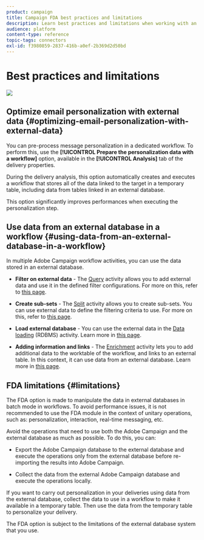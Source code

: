 ```yaml
---
product: campaign
title: Campaign FDA best practices and limitations
description: Learn best practices and limitations when working with an external database (FDA)
audience: platform
content-type: reference
topic-tags: connectors
exl-id: f3980859-2837-416b-a0ef-2b369d2d50bd
---
```

# Best practices and limitations 

![](assets/do-not-localize/v7-only.svg)

## Optimize email personalization with external data {#optimizing-email-personalization-with-external-data}

You can pre-process message personalization in a dedicated workflow. To perform this, use the **[!UICONTROL Prepare the personalization data with a workflow]** option, available in the **[!UICONTROL Analysis]** tab of the delivery properties.

During the delivery analysis, this option automatically creates and executes a workflow that stores all of the data linked to the target in a temporary table, including data from tables linked in an external database.

This option significantly improves performances when executing the personalization step.

## Use data from an external database in a workflow {#using-data-from-an-external-database-in-a-workflow}

In multiple Adobe Campaign workflow activities, you can use the data stored in an external database.

* **Filter on external data** -  The [Query](../../../common/workflow/using/targeting-data.md#selecting-data) activity allows you to add external data and use it in the defined filter configurations. For more on this, refer to [this page](../../../common/workflow/using/targeting-data.md#selecting-data).

* **Create sub-sets** - The [Split](../../../common/workflow/using/split.md) activity allows you to create sub-sets. You can use external data to define the filtering criteria to use. For more on this, refer to [this page](../../../common/workflow/using/split.md).

* **Load external database** - You can use the external data in the [Data loading](../../../common/workflow/using/data-loading--rdbms-.md) (RDBMS) activity. Learn more in [this page](../../../common/workflow/using/data-loading--rdbms-.md).

* **Adding information and links** - The [Enrichment](../../../common/workflow/using/enrichment.md) activity lets you to add additional data to the worktable of the workflow, and links to an external table. In this context, it can use data from an external database. Learn more in [this page](../../../common/workflow/using/enrichment.md).

## FDA limitations {#limitations}

The FDA option is made to manipulate the data in external databases in batch mode in workflows. To avoid performance issues, it is not recommended to use the FDA module in the context of unitary operations, such as: personalization, interaction, real-time messaging, etc.

Avoid the operations that need to use both the Adobe Campaign and the external database as much as possible. To do this, you can:

* Export the Adobe Campaign database to the external database and execute the operations only from the external database before re-importing the results into Adobe Campaign.

* Collect the data from the external Adobe Campaign database and execute the operations locally.

If you want to carry out personalization in your deliveries using data from the external database, collect the data to use in a workflow to make it available in a temporary table. Then use the data from the temporary table to personalize your delivery.

The FDA option is subject to the limitations of the external database system that you use.
